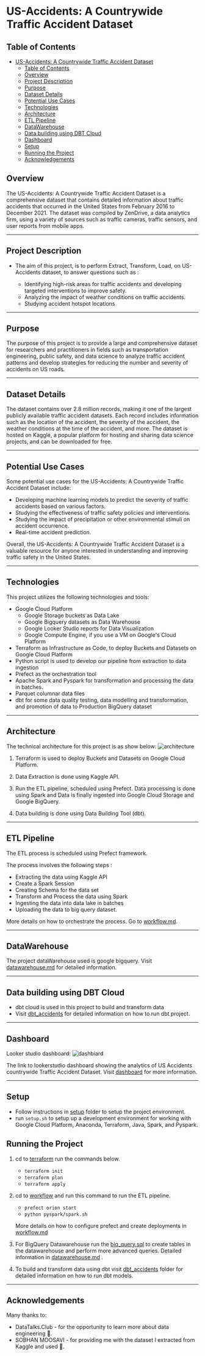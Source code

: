 # US-Accidents: A Countrywide Traffic Accident Dataset

## Table of Contents

- [US-Accidents: A Countrywide Traffic Accident Dataset](#us-accidents-a-countrywide-traffic-accident-dataset)
  - [Table of Contents](#table-of-contents)
  - [Overview](#overview)
  - [Project Description](#project-description)
  - [Purpose](#purpose)
  - [Dataset Details](#dataset-details)
  - [Potential Use Cases](#potential-use-cases)
  - [Technologies](#technologies)
  - [Architecture](#architecture)
  - [ETL Pipeline](#etl-pipeline)
  - [DataWarehouse](#datawarehouse)
  - [Data building using DBT Cloud](#data-building-using-dbt-cloud)
  - [Dashboard](#dashboard)
  - [Setup](#setup)
  - [Running the Project](#running-the-project)
  - [Acknowledgements](#acknowledgements)

## Overview

The US-Accidents: A Countrywide Traffic Accident Dataset is a comprehensive dataset that contains detailed information about traffic accidents that occurred in the United States from February 2016 to December 2021. The dataset was compiled by ZenDrive, a data analytics firm, using a variety of sources such as traffic cameras, traffic sensors, and user reports from mobile apps.

---

## Project Description

- The aim of this project, is to perform Extract, Transform, Load, on US-Accidents dataset, to answer questions such as :

  - Identifying high-risk areas for traffic accidents and developing targeted interventions to improve safety.
  - Analyzing the impact of weather conditions on traffic accidents.
  - Studying accident hotspot locations

---

## Purpose

The purpose of this project is to provide a large and comprehensive dataset for researchers and practitioners in fields such as transportation engineering, public safety, and data science to analyze traffic accident patterns and develop strategies for reducing the number and severity of accidents on US roads.

---

## Dataset Details

The dataset contains over 2.8 million records, making it one of the largest publicly available traffic accident datasets. Each record includes information such as the location of the accident, the severity of the accident, the weather conditions at the time of the accident, and more. The dataset is hosted on Kaggle, a popular platform for hosting and sharing data science projects, and can be downloaded for free.

---

## Potential Use Cases

Some potential use cases for the US-Accidents: A Countrywide Traffic Accident Dataset include:

- Developing machine learning models to predict the severity of traffic accidents based on various factors.
- Studying the effectiveness of traffic safety policies and interventions.
- Studying the impact of precipitation or other environmental stimuli on accident occurrence.
- Real-time accident prediction.
  
Overall, the US-Accidents: A Countrywide Traffic Accident Dataset is a valuable resource for anyone interested in understanding and improving traffic safety in the United States.

---

## Technologies

This project utilizes the following technologies and tools:

- Google Cloud Platform
  - Google Storage buckets as Data Lake
  - Google Bigquery datasets as Data Warehouse
  - Google Looker Studio reports for Data Visualization
  - Google Compute Engine, if you use a VM on Google's Cloud Platform
- Terraform as Infrastructure as Code, to deploy Buckets and Datasets on Google Cloud Platform
- Python script is used to develop our pipeline from extraction to data ingestion
- Prefect as the orchestration tool
- Apache Spark and Pyspark for  transformation and processing the data in batches.
- Parquet columnar data files
- dbt for some data quality testing, data modelling and transformation, and promotion of data to Production BigQuery dataset

---

## Architecture

The technical architecture for this project is as show below:
![architecture](resources/images/architecture/architecture.jpg)

1) Terraform is used to deploy Buckets and Datasets on Google Cloud Platform.

2) Data Extraction is done using Kaggle API.

3) Run the ETL pipeline, scheduled using Prefect. Data processing is done using Spark and Data is finally ingested into Google Cloud Storage and Google BigQuery.

4) Data building is done using Data Building Tool (dbt).

---

## ETL Pipeline

The ETL process is scheduled using Prefect framework.

The process involves the following steps :

- Extracting the data using Kaggle API
- Create a Spark Session
- Creating Schema for the data set
- Transform and Process the data using Spark
- Ingesting the data into data lake in batches
- Uploading the data to big query dataset.

More details on how to orchestrate the process. Go to [workflow.md](./workflow/workflow.md).

---

## DataWarehouse

The project dataWarehouse used is google bigquery. Visit [datawarehouse.md](./data_warehouse/datawarehouse.md) for detailed information.

---

## Data building using DBT Cloud

- dbt cloud is used in this project to build and transform data
- Visit [dbt_accidents](./dbt_accidents/README.md) for detailed information on how to run dbt project.

---

## Dashboard

Looker studio dashboard:
![dashbiard](resources/images/dashboard/dashboard.png)

The link to lookerstudio dashboard showing the analytics of US Accidents countrywide Traffic Accident Dataset. Visit [dashboard](https://lookerstudio.google.com/reporting/6024d9e4-f49e-42ea-949f-2fc0f67cad39) for more information.

---

## Setup

- Follow instructions in [setup](./setup/) folder to setup the project environment.
- run `setup.sh` to setup up a development environment for working with Google Cloud Platform, Anaconda, Terraform, Java, Spark, and Pyspark.

## Running the Project

1) cd to [terraform](./terraform/) run the commands below.
   - `terraform init`
   - `terraform plan`
   - `terraform apply`
2) cd to [workflow](./workflow/) and run this command to run the ETL pipeline.
   - `prefect orion start`
   - `python pyspark/spark.sh`

   More details on how to configure prefect and create deployments in [workflow.md](./workflow/workflow.md)
  
3) For BigQuery Datawarehouse run the [biq_query.sql](./data_warehouse/big_query.sql) to create tables in the datawarehouse and perform more advanced queries. Detailed information in [datawarehouse.md](data_warehouse/datawarehouse.md) .

4) To build and transform data using dbt visit [dbt_accidents](./dbt_accidents/) folder for detailed information on how to run dbt models.

---

## Acknowledgements

Many thanks to:

- DataTalks.Club - for the opportunity to learn more about data engineering 👏.
- SOBHAN MOOSAVI - for providing me with the dataset I extracted from Kaggle and used 👏.
